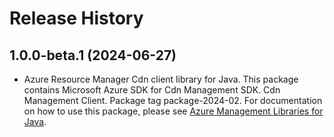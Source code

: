 # Release History

## 1.0.0-beta.1 (2024-06-27)

- Azure Resource Manager Cdn client library for Java. This package contains Microsoft Azure SDK for Cdn Management SDK. Cdn Management Client. Package tag package-2024-02. For documentation on how to use this package, please see [Azure Management Libraries for Java](https://aka.ms/azsdk/java/mgmt).
